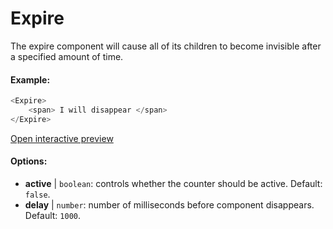 # Expire

The expire component will cause all of its children to become invisible after a specified amount of time.

#### Example:

``` js
<Expire>
    <span> I will disappear </span>
</Expire>
```

[Open interactive preview](https://isle.heinz.cmu.edu/components/expire/)

#### Options:

* __active__ | `boolean`: controls whether the counter should be active. Default: `false`.
* __delay__ | `number`: number of milliseconds before component disappears. Default: `1000`.
